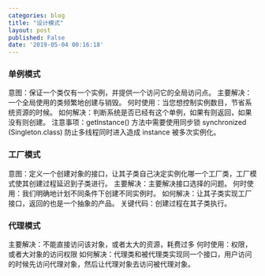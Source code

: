 ```yaml
---
categories: blog
title: "设计模式"
layout: post
published: False
date: '2019-05-04 00:16:18'
---
```


### 单例模式

意图：保证一个类仅有一个实例，并提供一个访问它的全局访问点。
主要解决：一个全局使用的类频繁地创建与销毁。
何时使用：当您想控制实例数目，节省系统资源的时候。
如何解决：判断系统是否已经有这个单例，如果有则返回，如果没有则创建。
注意事项：getInstance() 方法中需要使用同步锁 synchronized (Singleton.class) 防止多线程同时进入造成 instance 被多次实例化。

### 工厂模式

意图：定义一个创建对象的接口，让其子类自己决定实例化哪一个工厂类，工厂模式使其创建过程延迟到子类进行。
主要解决：主要解决接口选择的问题。
何时使用：我们明确地计划不同条件下创建不同实例时。
如何解决：让其子类实现工厂接口，返回的也是一个抽象的产品。
关键代码：创建过程在其子类执行。

### 代理模式

主要解决：不能直接访问该对象，或者太大的资源，耗费过多
何时使用：权限，或者大对象的访问权限
如何解决：代理类和被代理类实现同一个接口，用户访问的时候先访问代理对象，然后让代理对象去访问被代理对象。
